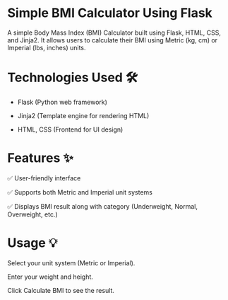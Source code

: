 # Simple BMI Calculator Using Flask

A simple Body Mass Index (BMI) Calculator built using Flask, HTML, CSS, and Jinja2. It allows users to calculate their BMI using Metric (kg, cm) or Imperial (lbs, inches) units.

# Technologies Used 🛠

  - Flask (Python web framework)
    
  - Jinja2 (Template engine for rendering HTML)
    
  - HTML, CSS (Frontend for UI design)

# Features ✨

✅ User-friendly interface

✅ Supports both Metric and Imperial unit systems

✅ Displays BMI result along with category (Underweight, Normal, Overweight, etc.)

# Usage 💡

  Select your unit system (Metric or Imperial).
  
  Enter your weight and height.
  
  Click Calculate BMI to see the result.
